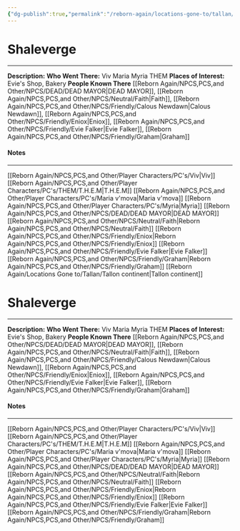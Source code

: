 ```yaml
---
{"dg-publish":true,"permalink":"/reborn-again/locations-gone-to/tallan/shaleverge/"}
---
```


# Shaleverge
---
**Description:** 
**Who Went There:** Viv Maria Myria THEM
**Places of Interest:** Evie's Shop, Bakery
**People Known There** [[Reborn Again/NPCS,PCS,and Other/NPCS/DEAD/DEAD MAYOR\|DEAD MAYOR]], [[Reborn Again/NPCS,PCS,and Other/NPCS/Neutral/Faith\|Faith]], [[Reborn Again/NPCS,PCS,and Other/NPCS/Friendly/Calous Newdawn\|Calous Newdawn]], [[Reborn Again/NPCS,PCS,and Other/NPCS/Friendly/Eniox\|Eniox]], [[Reborn Again/NPCS,PCS,and Other/NPCS/Friendly/Evie Falker\|Evie Falker]], [[Reborn Again/NPCS,PCS,and Other/NPCS/Friendly/Graham\|Graham]]


#### Notes
---

[[Reborn Again/NPCS,PCS,and Other/Player Characters/PC's/Viv\|Viv]]
[[Reborn Again/NPCS,PCS,and Other/Player Characters/PC's/THEM/T.H.E.M\|T.H.E.M]]
[[Reborn Again/NPCS,PCS,and Other/Player Characters/PC's/Maria v'mova\|Maria v'mova]]
[[Reborn Again/NPCS,PCS,and Other/Player Characters/PC's/Myria\|Myria]]
[[Reborn Again/NPCS,PCS,and Other/NPCS/DEAD/DEAD MAYOR\|DEAD MAYOR]]
[[Reborn Again/NPCS,PCS,and Other/NPCS/Neutral/Faith\|Reborn Again/NPCS,PCS,and Other/NPCS/Neutral/Faith]]
[[Reborn Again/NPCS,PCS,and Other/NPCS/Friendly/Eniox\|Reborn Again/NPCS,PCS,and Other/NPCS/Friendly/Eniox]]
[[Reborn Again/NPCS,PCS,and Other/NPCS/Friendly/Evie Falker\|Evie Falker]]
[[Reborn Again/NPCS,PCS,and Other/NPCS/Friendly/Graham\|Reborn Again/NPCS,PCS,and Other/NPCS/Friendly/Graham]]
[[Reborn Again/Locations Gone to/Tallan/Tallon continent\|Tallon continent]]

# Shaleverge
---
**Description:** 
**Who Went There:** Viv Maria Myria THEM
**Places of Interest:** Evie's Shop, Bakery
**People Known There** [[Reborn Again/NPCS,PCS,and Other/NPCS/DEAD/DEAD MAYOR\|DEAD MAYOR]], [[Reborn Again/NPCS,PCS,and Other/NPCS/Neutral/Faith\|Faith]], [[Reborn Again/NPCS,PCS,and Other/NPCS/Friendly/Calous Newdawn\|Calous Newdawn]], [[Reborn Again/NPCS,PCS,and Other/NPCS/Friendly/Eniox\|Eniox]], [[Reborn Again/NPCS,PCS,and Other/NPCS/Friendly/Evie Falker\|Evie Falker]], [[Reborn Again/NPCS,PCS,and Other/NPCS/Friendly/Graham\|Graham]]


#### Notes
---

[[Reborn Again/NPCS,PCS,and Other/Player Characters/PC's/Viv\|Viv]]
[[Reborn Again/NPCS,PCS,and Other/Player Characters/PC's/THEM/T.H.E.M\|T.H.E.M]]
[[Reborn Again/NPCS,PCS,and Other/Player Characters/PC's/Maria v'mova\|Maria v'mova]]
[[Reborn Again/NPCS,PCS,and Other/Player Characters/PC's/Myria\|Myria]]
[[Reborn Again/NPCS,PCS,and Other/NPCS/DEAD/DEAD MAYOR\|DEAD MAYOR]]
[[Reborn Again/NPCS,PCS,and Other/NPCS/Neutral/Faith\|Reborn Again/NPCS,PCS,and Other/NPCS/Neutral/Faith]]
[[Reborn Again/NPCS,PCS,and Other/NPCS/Friendly/Eniox\|Reborn Again/NPCS,PCS,and Other/NPCS/Friendly/Eniox]]
[[Reborn Again/NPCS,PCS,and Other/NPCS/Friendly/Evie Falker\|Evie Falker]]
[[Reborn Again/NPCS,PCS,and Other/NPCS/Friendly/Graham\|Reborn Again/NPCS,PCS,and Other/NPCS/Friendly/Graham]]
